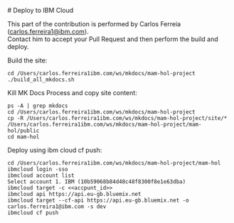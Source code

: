 # Deploy to IBM Cloud

This part of the contribution is performed by Carlos Ferreia (carlos.ferreira1@ibm.com).</br>
Contact him to accept your Pull Request and then perform the build and deploy.

Build the site:

    cd /Users/carlos.ferreira1ibm.com/ws/mkdocs/mam-hol-project
    ./build_all_mkdocs.sh
 
Kill MK Docs Process and copy site content:
 
    ps -A | grep mkdocs
    cd /Users/carlos.ferreira1ibm.com/ws/mkdocs/mam-hol-project
    cp -R /Users/carlos.ferreira1ibm.com/ws/mkdocs/mam-hol-project/site/* /Users/carlos.ferreira1ibm.com/ws/mkdocs/mam-hol-project/mam-hol/public
    cd mam-hol


Deploy using ibm cloud cf push:
    
    cd /Users/carlos.ferreira1ibm.com/ws/mkdocs/mam-hol-project/mam-hol
    ibmcloud login -sso
    ibmcloud account list
    Select account 1. IBM (10b59068b84d48c48f8300f8e1e63dba)
    ibmcloud target -c <<accpunt_id>>
    ibmcloud api https://api.eu-gb.bluemix.net
    ibmcloud target --cf-api https://api.eu-gb.bluemix.net -o carlos.ferreira1@ibm.com -s dev
    ibmcloud cf push

